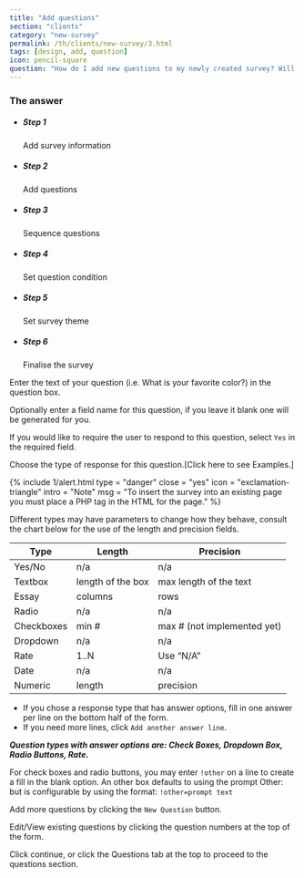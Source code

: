 ```yaml
---
title: "Add questions"
section: "clients"
category: "new-survey"
permalink: /th/clients/new-survey/3.html
tags: [design, add, question]
icon: pencil-square
question: "How do I add new questions to my newly created survey? Will there be different types of questions for me to use (e.g. close vs. open-ended)?"
---
```


### <i class="pe-anchor pe-fw"></i> The answer


<ul class="progress-tracker progress-tracker--text progress-tracker--center">
  <li class="progress-step is-completed">
    <span class="progress-marker"></span>
    <span class="progress-text">
      <h5 class="progress-title">Step 1</h5>
      Add survey information
    </span>
  </li>
  <li class="progress-step is-active">
    <span class="progress-marker"></span>
    <span class="progress-text">
      <h5 class="progress-title">Step 2</h5>
      Add questions
    </span>
  </li>
  <li class="progress-step">
    <span class="progress-marker"></span>
    <span class="progress-text">
      <h5 class="progress-title">Step 3</h5>
      Sequence questions
    </span>
  </li>
  <li class="progress-step">
    <span class="progress-marker"></span>
    <span class="progress-text">
      <h5 class="progress-title">Step 4</h5>
      Set question condition
    </span>
  </li>
  <li class="progress-step">
    <span class="progress-marker"></span>
    <span class="progress-text">
      <h5 class="progress-title">Step 5</h5>
      Set survey theme
    </span>
  </li>
  <li class="progress-step">
    <span class="progress-marker"></span>
    <span class="progress-text">
      <h5 class="progress-title">Step 6</h5>
      Finalise the survey
    </span>
  </li>
</ul>


Enter the text of your question (i.e. What is your favorite color?) in the question box.

Optionally enter a field name for this question, if you leave it blank one will be generated for you.

If you would like to require the user to respond to this question, select `Yes` in the required field.

Choose the type of response for this question.[Click here to see Examples.]

{% include 1/alert.html type = "danger" close = "yes" icon = "exclamation-triangle" intro = "Note" msg = "To insert the survey into an existing page you must place a PHP tag in the HTML for the page." %}

Different types may have parameters to change how they behave, consult the chart below for the use of the length and precision fields.


<table class="table table-hover">
  <thead>
    <tr class="bg-primary">
      <th>Type</th>
      <th>Length</th>
      <th>Precision</th>
    </tr>
  </thead>
  <tbody>
    <tr>
      <td>Yes/No</td>
      <td>n/a</td>
      <td>n/a</td>
    </tr>
    <tr>
      <td>Textbox</td>
      <td>length of the box</td>
      <td>max length of the text</td>
    </tr>
    <tr>
      <td>Essay</td>
      <td>columns</td>
      <td>rows</td>
    </tr>
    <tr>
      <td>Radio</td>
      <td>n/a</td>
      <td>n/a</td>
    </tr>
    <tr>
      <td>Checkboxes</td>
      <td>min #</td>
      <td>max # (not implemented yet)</td>
    </tr>
    <tr>
      <td>Dropdown</td>
      <td>n/a</td>
      <td>n/a</td>
    </tr>
    <tr>
      <td>Rate</td>
      <td>1..N</td>
      <td>Use “N/A”</td>
    </tr>
    <tr>
      <td>Date</td>
      <td>n/a</td>
      <td>n/a</td>
    </tr>
    <tr>
      <td>Numeric</td>
      <td>length</td>
      <td>precision</td>
    </tr>
  </tbody>
</table>


* If you chose a response type that has answer options, fill in one answer per line on the bottom half of the form.
* If you need more lines, click `Add another answer line`.


***Question types with answer options are: Check Boxes, Dropdown Box, Radio Buttons, Rate.***

For check boxes and radio buttons, you may enter `!other` on a line to create a fill in the blank option. An other box defaults to using the prompt Other: but is configurable by using the format: `!other=prompt text`

Add more questions by clicking the `New Question` button.

Edit/View existing questions by clicking the question numbers at the top of the form.

Click continue, or click the Questions tab at the top to proceed to the questions section.
